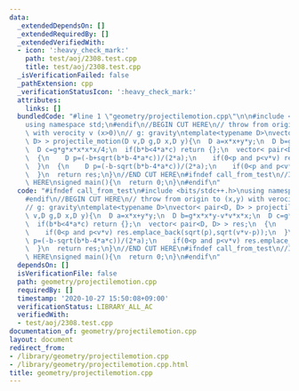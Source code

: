 ```yaml
---
data:
  _extendedDependsOn: []
  _extendedRequiredBy: []
  _extendedVerifiedWith:
  - icon: ':heavy_check_mark:'
    path: test/aoj/2308.test.cpp
    title: test/aoj/2308.test.cpp
  _isVerificationFailed: false
  _pathExtension: cpp
  _verificationStatusIcon: ':heavy_check_mark:'
  attributes:
    links: []
  bundledCode: "#line 1 \"geometry/projectilemotion.cpp\"\n\n#include <bits/stdc++.h>\n\
    using namespace std;\n#endif\n//BEGIN CUT HERE\n// throw from origin to (x,y)\
    \ with verocity v (x>0)\n// g: gravity\ntemplate<typename D>\nvector< pair<D,\
    \ D> > projectile_motion(D v,D g,D x,D y){\n  D a=x*x+y*y;\n  D b=g*x*x*y-v*v*x*x;\n\
    \  D c=g*g*x*x*x*x/4;\n  if(b*b<4*a*c) return {};\n  vector< pair<D, D> > res;\n\
    \  {\n    D p=(-b+sqrt(b*b-4*a*c))/(2*a);\n    if(0<p and p<v*v) res.emplace_back(sqrt(p),sqrt(v*v-p));\n\
    \  }\n  {\n    D p=(-b-sqrt(b*b-4*a*c))/(2*a);\n    if(0<p and p<v*v) res.emplace_back(sqrt(p),sqrt(v*v-p));\n\
    \  }\n  return res;\n}\n//END CUT HERE\n#ifndef call_from_test\n//INSERT ABOVE\
    \ HERE\nsigned main(){\n  return 0;\n}\n#endif\n"
  code: "#ifndef call_from_test\n#include <bits/stdc++.h>\nusing namespace std;\n\
    #endif\n//BEGIN CUT HERE\n// throw from origin to (x,y) with verocity v (x>0)\n\
    // g: gravity\ntemplate<typename D>\nvector< pair<D, D> > projectile_motion(D\
    \ v,D g,D x,D y){\n  D a=x*x+y*y;\n  D b=g*x*x*y-v*v*x*x;\n  D c=g*g*x*x*x*x/4;\n\
    \  if(b*b<4*a*c) return {};\n  vector< pair<D, D> > res;\n  {\n    D p=(-b+sqrt(b*b-4*a*c))/(2*a);\n\
    \    if(0<p and p<v*v) res.emplace_back(sqrt(p),sqrt(v*v-p));\n  }\n  {\n    D\
    \ p=(-b-sqrt(b*b-4*a*c))/(2*a);\n    if(0<p and p<v*v) res.emplace_back(sqrt(p),sqrt(v*v-p));\n\
    \  }\n  return res;\n}\n//END CUT HERE\n#ifndef call_from_test\n//INSERT ABOVE\
    \ HERE\nsigned main(){\n  return 0;\n}\n#endif\n"
  dependsOn: []
  isVerificationFile: false
  path: geometry/projectilemotion.cpp
  requiredBy: []
  timestamp: '2020-10-27 15:50:08+09:00'
  verificationStatus: LIBRARY_ALL_AC
  verifiedWith:
  - test/aoj/2308.test.cpp
documentation_of: geometry/projectilemotion.cpp
layout: document
redirect_from:
- /library/geometry/projectilemotion.cpp
- /library/geometry/projectilemotion.cpp.html
title: geometry/projectilemotion.cpp
---
```

